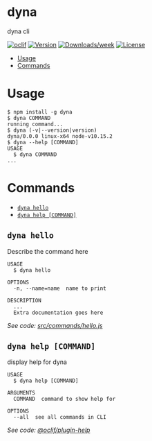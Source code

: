dyna
====

dyna cli

[![oclif](https://img.shields.io/badge/cli-oclif-brightgreen.svg)](https://oclif.io)
[![Version](https://img.shields.io/npm/v/dyna.svg)](https://npmjs.org/package/dyna)
[![Downloads/week](https://img.shields.io/npm/dw/dyna.svg)](https://npmjs.org/package/dyna)
[![License](https://img.shields.io/npm/l/dyna.svg)](https://github.com/https://github.com/voidp34r/dyna.git/https://github.com/voidp34r/dyna.git/blob/master/package.json)

<!-- toc -->
* [Usage](#usage)
* [Commands](#commands)
<!-- tocstop -->
# Usage
<!-- usage -->
```sh-session
$ npm install -g dyna
$ dyna COMMAND
running command...
$ dyna (-v|--version|version)
dyna/0.0.0 linux-x64 node-v10.15.2
$ dyna --help [COMMAND]
USAGE
  $ dyna COMMAND
...
```
<!-- usagestop -->
# Commands
<!-- commands -->
* [`dyna hello`](#dyna-hello)
* [`dyna help [COMMAND]`](#dyna-help-command)

## `dyna hello`

Describe the command here

```
USAGE
  $ dyna hello

OPTIONS
  -n, --name=name  name to print

DESCRIPTION
  ...
  Extra documentation goes here
```

_See code: [src/commands/hello.js](https://github.com/voidp34r/dyna.git/https://github.com/voidp34r/dyna/blob/v0.0.0/src/commands/hello.js)_

## `dyna help [COMMAND]`

display help for dyna

```
USAGE
  $ dyna help [COMMAND]

ARGUMENTS
  COMMAND  command to show help for

OPTIONS
  --all  see all commands in CLI
```

_See code: [@oclif/plugin-help](https://github.com/oclif/plugin-help/blob/v2.1.6/src/commands/help.ts)_
<!-- commandsstop -->
